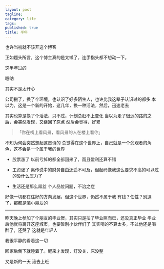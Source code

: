 ```yaml
---
layout: post
tagline:
category: life
tags:
published: true
title: 半年
---
```


也许当初就不该开这个博客

正如题头所言，这个博主真的是太懒了，连手指头都不想动一下。

这半年过的

嗯呐

其实不是太开心


公司搬了，换了个环境，也认识了好多陌生人，也许比我这辈子认识过的都多
本以为，这是一个新的开始，这几年，换一种活法，然后，迅速老去


其实也算是换了个活法，只不过，计划总赶不上变化
当以为走了很远的路的之后，会突然发现，又绕回了原点
然后会觉得，好累


> 「你在桥上看风景，看风景的人在楼上看你」


不知为何会突然想起这首诗的
总觉得在这个世界上，自己就是一个旁观者的角色，这不会是一个属于我的世界


- 股票涨了
  以前亏掉的都全部回来了，而且盈利还算不错

- 工资涨了
  离传说中的财务自由还遥不可及，但起码像我这么要求不高的可以过的没什么压力了

- 生活还是那么屌丝
  个人品位问题，不治之症


好像一切都在往好的方向发展，但这个世界，仍然不属于我
有钱？任性？别逗了，那都是骗小朋友的


----

昨天晚上参加了个朋友的毕业贺，其实只是拍了毕业照而已，还没真正毕业
毕业后他就将离开这座城市，也要暂别小伙伴们了
其实喝的不算太多，不过他还是喝醉了，还哭了
这就是年轻人

我很平静的看着这一切

回家后倒下就睡着了。醒来才发现，灯没关，床没整

又是新的一天
滚去上班
